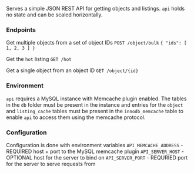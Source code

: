 Serves a simple JSON REST API for getting objects and listings.
`api` holds no state and can be scaled horizontally.

### Endpoints
Get multiple objects from a set of object IDs
`POST /object/bulk` 
`{ "ids": [ 1, 2, 3 ] }`

Get the `hot` listing
`GET /hot`

Get a single object from an object ID
`GET /object/{id}`

### Environment
`api` requires a MySQL instance with Memcache plugin enabled. The tables in the `db` folder must be present in the instance and entries for the `object` and `listing_cache` tables must be present in the `innodb_memcache` table to enable `api` to access them using the memcache protocol.

### Configuration
Configuration is done with environment variables
`API_MEMCACHE_ADDRESS` - REQUIRED host + port to the MySQL memcache plugin
`API_SERVER_HOST` - OPTIONAL host for the server to bind on
`API_SERVER_PORT` - REQURIED port for the server to serve requests from